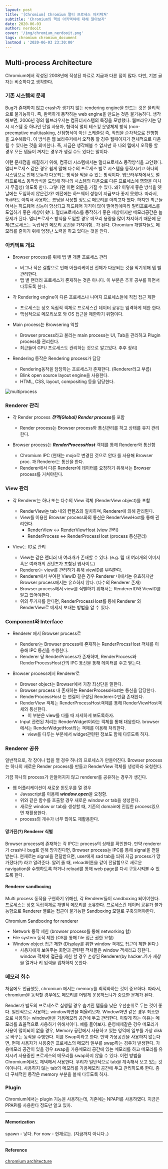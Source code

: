 ```yaml
---
layout: post
title: '[Chromium] Chromium 멀티 프로세스 아키텍쳐'
subtitle: 'Chromium의 핵심 아키텍쳐에 대해 알아보자'
date: 2020-06-03
author: nerdooit
cover: '/img/chromium_nerdooit.png'
tags: chromium chromium_document
lastmod : '2020-06-03 23:30:00'
---
```


## Multi-process Architecture
Chromium에서 작성된 2008년에 작성된 자료로 지금과 다른 점이 많다. 다만, 기본 골자는 비슷하다고 생각한다.

### 기존 시스템의 문제
Bug가 존재하지 않고 crash가 생기지 않는 rendering engine을 만드는 것은 물리적으로 불가능하다. 즉, 완벽하게 동작하는 web engine을 만드는 것은 불가능하다. 생각해보면, 2006년 경의 웹브라우저는 컴퓨터시스템의 특징을 모방했다. 웹브라우저는 당시 시스템 중 하나인  단일 사용자, 협력식 멀티 테스킹 운영체제 방식 (non-preemptive multitasking, 선점형식이 아닌 스케쥴링 즉, 작업을 순차적으로 진행함 을 고수해왔다. 이 방식은 웹 브라우저에서 오작동 할 경우 웹페이지가 전체적으로 다운 될 수 있다는 것을 의미한다. 즉, 지금은 생각해볼 수 없지만 하
나의 텝에서 오작동 할 경우 모든 텝들이 꺼지는 경우가 생길 수도 있다는 말이다.

이런 문제점을 해결하기 위해, 컴퓨터 시스템에서는 멀티프로세스 동작방식을 고안했다. 멀티프로세스 같은 경우 쉽게 말해 다수의 프로세스 별로 시스템을 동작시키고 하나의 시스템으로 인해 모두가 다운되는 방식을 막을 수 있는 방식이다. 웹브라우저에서도 멀티프로세스 동작방식을 도입해 하나의 시스템의 다운으로 다른 프로세스에 영향을 미치지 무결성) 않도록 한다. 그렇다면 이런 의문을 가질 수 있다. 왜? 이렇게 좋은 방식을 옛날에는 도입하지 않은건가? 예전에는 하드웨어 성능이 지금보다 좋지 못했다. 따라서, 1bit라도 아껴서 사용하는 코딩을 사용할 정도로 메모리를 아끼고자 했다. 하지만 최근들어서는 하드웨어 성능이 향상되고 하드웨어 가격이 많이 떨어짐에따라 멀티프로세스를 도입하기 좋은 세상이 왔다. 멀티프로세스를 동작하기 좋은 세상이지만 메모리공간은 늘 문제가 된다. 멀티프로세스 방식을 도입할 경우 메모리 용량을 많이 차지하기 때문에 문제(프로세스는 독립적인 메모리 공간을 가져야함.. 가 된다. Chromium 개발자들도 메모리를 줄이기 위해 엄청난 노력을 하고 있다는 것을 안다.

### 아키텍트 개요
- Browser process를 위해 탭 별 개별 프로세스 관리
  - 버그나 작은 결함으로 인해 어플리케이션 전체가 다운되는 것을 막기위해 텝 별 관리한다.
  - 탭 별 랜더러 프로세스가 존재하는 것은 아니다. 이 부분은 추후 공부를 하면서 다루도록 한다.

- 각 Rendering engine이 다른 프로세스나 나머지 프로세스들에 직접 접근 제한
  - 프로세스는 상호 독립적 객체로 프로세스간 데이터 공유는 엄격하게 제한 한다.
  - 핵심적으로 메모리보호 와 OS 접근을 제한하기 위함이다.

- Main process는 Browsering 역할
  - Browser process라고 불리는 main process는 UI, Tab을 관리하고 Plugin process를 관리한다.
  - 최근들어 GPU 프로세스도 관리하는 것으로 알고있다.  추후 정리)

- Rendering 동작은 Rendering process가 담당
  - Rendering동작을 담당하는 프로세스가 존재한다. (Renderer라고 부름)
  - Blink open source layout engine을 사용한다.
  - HTML, CSS, layout, compositing 등을 담당한다.

![multiprocess](/img/chromiumMultiProc.png)

### Renderer 관리
- 각 Render process ***전역(Global) Render process***를 포함
  - Render process는 Browser process와 통신관리를 하고 상태를 유지 관리한다.

- Browser process는 ***RenderProcessHost*** 객체를 통해 Renderer와 통신함
  - Chromium IPC (현재는 mojo로 변경된 것으로 안다 를 사용해 Browser proc. 과 Renderer는 통신을 한다.
  - Renderer에서 다른 Renderer에 데이터를 요청하기 위해서는 Browser process를 거쳐야한다.

### View 관리
- 각 Renderer는 하나 또는 다수의 View 객체 (RenderView object)를 포함
  - RenderView는 tab 내의 컨텐츠와 일치하며, Renderer에 의해 관리된다.
  - View를 이용한 Browser process와의 통신은 RenderViewHost를 통해 관리한다.
    - RenderView <-> RenderViewHost (view 관리)
    - RenderProcess <-> RenderProcessHost (process 통신관리)

- View는 ID로 관리
  - View는 같은 랜더러 내 여러개가 존재할 수 있다. (e.g. 텝 내 여러개의 이미지 혹은 여러개의 컨텐츠가 포함된 웹사이트)
  - Renderer는 view를 관리하기 위해 viewID를 부여한다.
  - Renderer에서 부여한 ViewID 같은 경우 Renderer 내에서는 유효하지만 Browser process에서는 유효하지 않다. (다수의 Renderer 존재)
  - Browser process에서 view를 식별하기 위해서는 RendererID와 ViewID를 알고 있어야한다.
  - 위의 두가지를 안다면, RenderProcessHost를 통해 Renderer 와 RenderView로 메세지 보내는 방법을 알 수 있다.

### Component와 Interface
- Renderer 에서 Browser process로
  - Renderer는 Browser process에 존재하는 RenderProcssHost 객체를 이용해 IPC 통신을 수행한다.
  - Renderer 당 RenderProcess가 존재하며, RenderProcess와 RenderProcessHost간의 IPC 통신을 통해 데이터를 주고 받는다.

- Browser process에서 Renderer로
  - Browser object는 Browser에서 가장 최상단을 말한다.
  - Browser process 내 존재하는 RenderProcessHost는 통신을 담당한다.
  - RenderProcessHost 는 연결이 구성된 Renderer수만큼 존재한다.
  - RenderView 객체는 RenderProcessHost객체를 통해 RenderViewHost객체와 통신한다.
    - 이 부분은 view를 다룰 때 자세하게 보도록하자.
  - Input 관련된 처리는 RenderWidget이라는 객체를 통해 대응한다. browser에서는 RenderWidgetHost라는 객체를 이용해 처리한다.
    - view를 다루는 부분에서 widget관련된 정보도 함께 다루도록 하자.

### Renderer 공유
일반적으로, 각 창이나 텝을 열 경우 하나의 프로세스가 만들어진다. Browser process는 하나의 새로운 Render process를 만들고 RenderView 객체를 생성하라 요청한다.

가끔 하나의 process가 만들어지지 않고 renderer를 공유하는 경우가 생긴다.
- 웹 어플리케이션이 새로운 윈도우를 열 경우
  - Javascript를 이용해  ***window.open***을 요청함.
  - 위와 같은 함수를 호출할 경우 새로운 window or tab을 생성한다.
  - 새로운 window or tab을 생성할 때, 기존의 domain에 진입한 process있으면 재활용한다.
  - process의 개수가 너무 많아도 재활용한다.

#### 망가진(?) Renderer 식별
Browser process에 존재하는 각 IPC는 process의 상태를 확인한다. 만약 renderer가 crash나 bug로 인해 망가진다면, Browser process는 IPC를 통해 signal을 전달받는다. 현재로는 signal을
 전달받으면, user에게 sad tab을 띄워 지금 process가 망가졌다(?) 라고 알려준다. 알려 줄 때, reload버튼을 같이 전달함으로 새로운 navigation을 수행하도록 하거나 reload를 통해 web page를 다시 구동시켜볼 수 있도록 한다.

#### Renderer sandboxing
Multi process 동작을 구현하기 위해선, 각 Renderer들이 sandboxing 되어야한다. 프로세스는 상호 독립객체로 개별적 메모리를 소유한다. 프로세스간 데이터 공유가 불가능함으로 Renderer 별로는 접근이 불가능한 Sandboxing 모델로 구축되어야한다.

Chromium Sandboxing for renderer
- Network 동작 제한 (browser process를 통해 networking 함)
- File system 동작 제한 (OS를 통해 file 접근 권한 요청)
- Window object 접근 제한 (Display를 위한 window 객체도 접근이 제한 된다.)
    - 사용자에게 보여주는 화면과 관련된 객체들은 window 객체라고 칭한다. window 객체에 접근을 제한 할 경우 손상된 Renderer(by hacker..?)가 새창을 열거나 키 입력을 캡처하지 못한다.

### 메모리 회수
처음에도 언급했듯, chromium 에서는 memory를 최적화하는 것이 중요하다. 따라서, chromium을 동작할 경우에도 메모리를 어떻게 운용하느냐가 중요한 문제가 된다.

Render가 별도의 프로세스로 실행될 경우 숨겨진 텝들을 낮은 우선순위로 두는 것이 좋다. 일반적으로 사용하는 window화면을 떠올려보자. Window화면 같은 경우 최소한
으로 사용되는 window들을 가용메모리 공간에 두고 관리한다. 이렇게 하는 이유는 메모리를 효율적으로 사용하기 위해서이다. 예를 들어보자.  운영체제같은 경우 메모리가 사용이 많이되어 없을 경우, Memory 공간에서 사용하고 있는 영역에 일부를 가상 disk로 바꾸는 동작을
 수행한다. 이를 Swap이라고 한다. 만약 가용공간을 사용하지 않는다면, 현재 사용자가 사용중인 프로세스의 메모리 일부를 swap하는 경우가 발생한다. 가용메모리 공간이 있을 경우 swap을 가용메모리 공간에 있는 메모리를 하고 메모리를 유지시켜 사용중인 프로세스의 메모리를 swap하지 않을 수 있다. 이런 방법을 Chromium에서도 체택해서 사용한다. 우리가 일반적으로 tab을 계속해서 보고 있는 것이아니다. 사용하지 않는 tab의 메모리를 가용메모리 공간에 두고 관리하도록 한다. 좀 더 구체적인 동작은 memory 부분을 볼때 다루도록 하자.

### Plugin
Chromium에서는 plugin 기능을 사용하는데, 기존에는 NPAPI를 사용하였다. 지금은 PPAPI를 사용한다 정도만 알고 있자.

---
#### Memorization
spawn - 낳다.
For now - 현재로는. (지금까지 아니다..)

---
#### Reference
[chromium architecture](https://www.chromium.org/developers/design-documents/multi-process-architecture)

